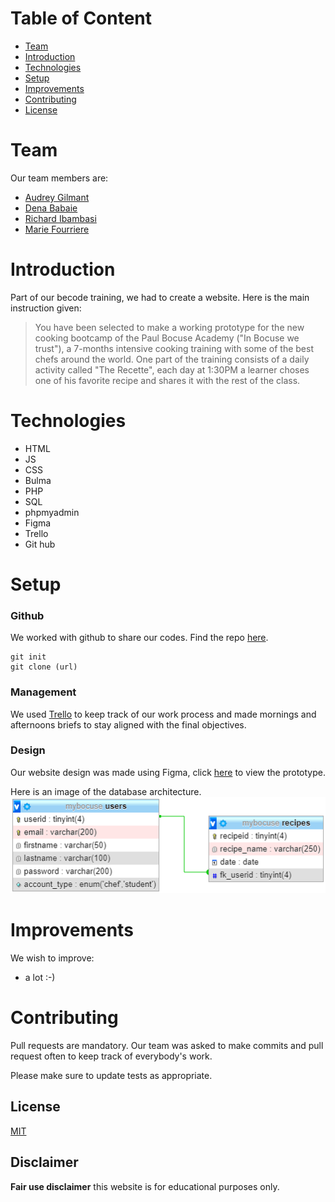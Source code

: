 # Table of Content
* [Team](#Team)
* [Introduction](#Introduction)
* [Technologies](#Technologies)
* [Setup](#setup)
* [Improvements](#Improvements)
* [Contributing](#Contruting)
* [License](#License)

# Team

Our team members are:

- [Audrey Gilmant](https://github.com/GAudrey)
- [Dena Babaie](https://github.com/denababaie)
- [Richard Ibambasi](https://github.com/GuyRichardib)
- [Marie Fourriere](https://github.com/mariefourriere) 

# Introduction

Part of our becode training, we had to create a website. Here is the main instruction given:

>You have been selected to make a working prototype for the new cooking bootcamp of the Paul Bocuse Academy ("In Bocuse we trust"), a 7-months intensive cooking training with some of the best chefs around the world.
>One part of the training consists of a daily activity called "The Recette", each day at 1:30PM a learner choses one of his favorite recipe and shares it with the rest of the class.


# Technologies

* HTML
* JS
* CSS
* Bulma
* PHP
* SQL
* phpmyadmin
* Figma
* Trello
* Git hub


# Setup

### Github
We worked with github to share our codes. Find the repo [here](https://github.com/GuyRichardib/mybocuse).
```git
git init
git clone (url)
```
### Management
We used [Trello](https://trello.com/b/tKILIBwr/mybocus) to keep track of our work process and made mornings and afternoons briefs to stay aligned with the final objectives.

### Design
Our website design was made using Figma, click [here](https://www.figma.com/proto/1fpyLQdaZY3oKJFqO4uZoe/Untitled?node-id=11%3A6&scaling=min-zoom) to view the prototype.

Here is an image of the database architecture.
![image](./asset/images/architecture.jpeg)


# Improvements
We wish to improve:

* a lot :-)
 
# Contributing
Pull requests are mandatory. Our team was asked to make commits and pull request often to keep track of everybody's work.

Please make sure to update tests as appropriate.

## License
[MIT](https://choosealicense.com/licenses/mit/)

## Disclaimer
<strong>Fair use disclaimer</strong> this website is for educational purposes only.